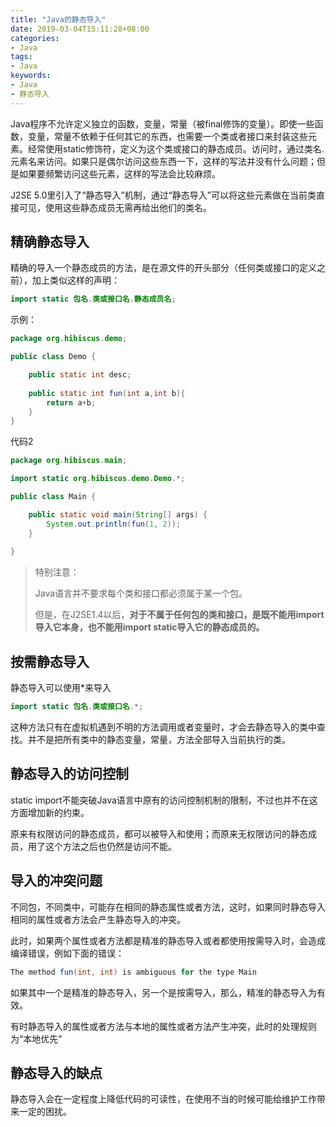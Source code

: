 ```yaml
---
title: "Java的静态导入"
date: 2019-03-04T15:11:28+08:00
categories:
- Java
tags:
- Java
keywords:
- Java
- 静态导入
---
```


Java程序不允许定义独立的函数，变量，常量（被final修饰的变量）。即使一些函数，变量，常量不依赖于任何其它的东西，也需要一个类或者接口来封装这些元素。经常使用static修饰符，定义为这个类或接口的静态成员。访问时，通过类名.元素名来访问。如果只是偶尔访问这些东西一下，这样的写法并没有什么问题；但是如果要频繁访问这些元素，这样的写法会比较麻烦。

J2SE 5.0里引入了“静态导入”机制，通过“静态导入”可以将这些元素做在当前类直接可见，使用这些静态成员无需再给出他们的类名。

<!--more-->

## 精确静态导入

精确的导入一个静态成员的方法，是在源文件的开头部分（任何类或接口的定义之前），加上类似这样的声明：

```java
import static 包名.类或接口名.静态成员名;
```

示例：

```java
package org.hibiscus.demo;

public class Demo {

	public static int desc;
	
	public static int fun(int a,int b){
		return a+b;
	}
}
```

代码2

```java
package org.hibiscus.main;

import static org.hibiscus.demo.Demo.*;

public class Main {

	public static void main(String[] args) {
		System.out.println(fun(1, 2));
	}
	
}
```

> 特别注意：
> 
> Java语言并不要求每个类和接口都必须属于某一个包。
> 
> 但是，在J2SE1.4以后，**对于不属于任何包的类和接口，是既不能用import导入它本身，也不能用import static导入它的静态成员的。**


## 按需静态导入

静态导入可以使用*来导入

```java
import static 包名.类或接口名.*;
```

这种方法只有在虚拟机遇到不明的方法调用或者变量时，才会去静态导入的类中查找。并不是把所有类中的静态变量，常量，方法全部导入当前执行的类。

## 静态导入的访问控制

static import不能突破Java语言中原有的访问控制机制的限制，不过也并不在这方面增加新的约束。

原来有权限访问的静态成员，都可以被导入和使用；而原来无权限访问的静态成员，用了这个方法之后也仍然是访问不能。

## 导入的冲突问题

不同包，不同类中，可能存在相同的静态属性或者方法，这时，如果同时静态导入相同的属性或者方法会产生静态导入的冲突。

此时，如果两个属性或者方法都是精准的静态导入或者都使用按需导入时，会造成编译错误，例如下面的错误：

```java
The method fun(int, int) is ambiguous for the type Main
```

如果其中一个是精准的静态导入，另一个是按需导入，那么，精准的静态导入为有效。

有时静态导入的属性或者方法与本地的属性或者方法产生冲突，此时的处理规则为“本地优先”

## 静态导入的缺点

静态导入会在一定程度上降低代码的可读性，在使用不当的时候可能给维护工作带来一定的困扰。
